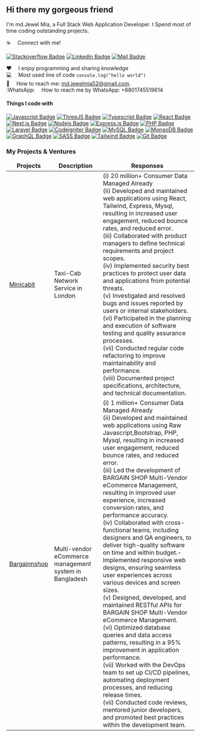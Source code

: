 
## Hi there my gorgeous friend 

I'm md.Jewel Mia, a Full Stack Web Application Developer. I Spend most of time coding outstanding projects.

:coffee: &emsp;Connect with me!

[![Stackoverflow Badge](https://img.shields.io/badge/stack%20overflow-FE7A16?logo=stack-overflow&logoColor=white&style=for-the-badge)](https://stackoverflow.com/users/4148384/md-jewel-mia) [![Linkedin Badge](https://img.shields.io/badge/LinkedIn-0077B5?style=for-the-badge&logo=linkedin&logoColor=white)](https://www.linkedin.com/in/jewelmia/) [![Mail Badge](https://img.shields.io/badge/Gmail-D14836?style=for-the-badge&logo=gmail&logoColor=white)](mailto:md.jewelmia52@gmail.com)

:hearts: &emsp;I enjoy programming and sharing knowledge <br/>
:computer: &emsp;Most used line of code `console.log("hello world")` <br/>
:e-mail: &emsp;How to reach me: md.jewelmia52@gmail.com.<br/>
:WhatsApp: &emsp;How to reach me by WhatsApp: +8801745519614<br/>

#### Things I code with

[![Javascript Badge](https://img.shields.io/badge/-Javascript-F0DB4F?style=for-the-badge&labelColor=black&logo=javascript&logoColor=F0DB4F)](#) [![ThreeJS Badge](https://img.shields.io/badge/three.js-000000?style=for-the-badge&logo=threedotjs&logoColor=white)](#) [![Typescript Badge](https://img.shields.io/badge/-Typescript-007acc?style=for-the-badge&labelColor=black&logo=typescript&logoColor=007acc)](#) [![React Badge](https://img.shields.io/badge/-React-61DBFB?style=for-the-badge&labelColor=black&logo=react&logoColor=61DBFB)](#) [![Next.js Badge](https://img.shields.io/badge/next.js-000000?style=for-the-badge&logo=nextdotjs&logoColor=white)](#) [![Nodejs Badge](https://img.shields.io/badge/-Nodejs-3C873A?style=for-the-badge&labelColor=black&logo=node.js&logoColor=3C873A)](#) [![Express.js Badge](https://img.shields.io/badge/Express.js-000000?style=for-the-badge&logo=express&logoColor=white)](#) [![PHP Badge](https://img.shields.io/badge/PHP-7378ab?style=for-the-badge&logo=php&logoColor=white)](#) [![Laravel Badge](https://img.shields.io/badge/LARAVEL-F05032?style=for-the-badge&logo=laravel&logoColor=white)](#)  [![Codeigniter Badge](https://img.shields.io/badge/CODEIGNITER-F05032?style=for-the-badge&logo=codeigniter&logoColor=white)](#) 
[![MySQL Badge](https://img.shields.io/badge/-MySQL-007acc?style=for-the-badge&labelColor=ddd7d9&logo=mysql&logoColor=035e86)](#) 
[![MongoDB Badge](https://img.shields.io/badge/MongoDB-4EA94B?style=for-the-badge&logo=mongodb&logoColor=white)](#) [![GraphQL Badge](https://img.shields.io/badge/-GraphQl-e535ab?style=for-the-badge&labelColor=black&logo=node.js&logoColor=e535ab)](#) [![SASS Badge](https://img.shields.io/badge/Sass-CC6699?style=for-the-badge&logo=sass&logoColor=white)](#) [![Tailwind Badge](https://img.shields.io/badge/Tailwind%20CSS-092749?style=for-the-badge&logo=tailwindcss&logoColor=06B6D4&labelColor=000000)](#)  [![Git Badge](https://img.shields.io/badge/Git-F05032?style=for-the-badge&logo=git&logoColor=white)](#)



### My Projects & Ventures

<table>
  <thead align="center">
    <tr border: none;>
      <td><b>Projects</b></td>
      <td><b>Description</b></td>
      <td><b>Responses</b></td>
    </tr>
  </thead>
  <tbody>
    <tr>
      <td><a href="https://minicabit.com" target="_blank">Minicabit</a></td>
      <td>Taxi-Cab Network Service in London</td>
      <td>
        (i) 20 million+ Consumer Data Managed Already<br/>
        (ii) Developed and maintained web applications using React, Tailwind, Express,
        Mysql, resulting in increased user engagement, reduced bounce rates, and reduced
        error.<br/>
        (iii) Collaborated with product managers to define technical requirements and project
        scopes.<br/>
        (iv) Implemented security best practices to protect user data and applications from
        potential threats.<br/>
        (v) Investigated and resolved bugs and issues reported by users or internal
        stakeholders.<br/>
        (vi) Participated in the planning and execution of software testing and quality
        assurance processes.<br/>
        (vii) Conducted regular code refactoring to improve maintainability and performance.<br/>
        (viii) Documented project specifications, architecture, and technical documentation.<br/>
      </td>
    </tr>
     <tr>
      <td><a href="https://bargainnshop.com" target="_blank">Bargainnshop</a></td>
      <td> Multi-vendor eCommerce management system in Bangladesh</td>
      <td>
        (i) 1 million+ Consumer Data Managed Already<br/>
        (ii) Developed and maintained web applications using Raw Javascript,Bootstrap, PHP,
        Mysql, resulting in increased user engagement, reduced bounce rates, and reduced
        error.<br/>
        (iii) Led the development of BARGAIN SHOP Multi-Vendor eCommerce
          Management, resulting in improved user experience, increased conversion rates,
          and performance accuracy.<br/>
          (iv) Collaborated with cross-functional teams, including designers and QA engineers,
          to deliver high-quality software on time and within budget.- Implemented responsive web designs, ensuring seamless user experiences across
          various devices and screen sizes.<br/>
          (v) Designed, developed, and maintained RESTful APIs for BARGAIN SHOP
          Multi-Vendor eCommerce Management.<br/>
          (vi) Optimized database queries and data access patterns, resulting in a 95%
          improvement in application performance.<br/>
          (vii) Worked with the DevOps team to set up CI/CD pipelines, automating deployment
          processes, and reducing release times.<br/>
          (vii) Conducted code reviews, mentored junior developers, and promoted best
          practices within the development team.<br/>
      </td>
    </tr>
  </tbody>
</table>

